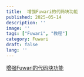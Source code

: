 ```yaml
---
title:  增强Fuwari的代码块功能
published: 2025-05-14
description: ''
image: ''
tags: ["Fuwari", "教程"]
category: Fuwari
draft: false
lang: ''
---
```


 [增强Fuwari的代码块功能](https://ikamusume7.org/posts/frontend/code_block_ex/)
